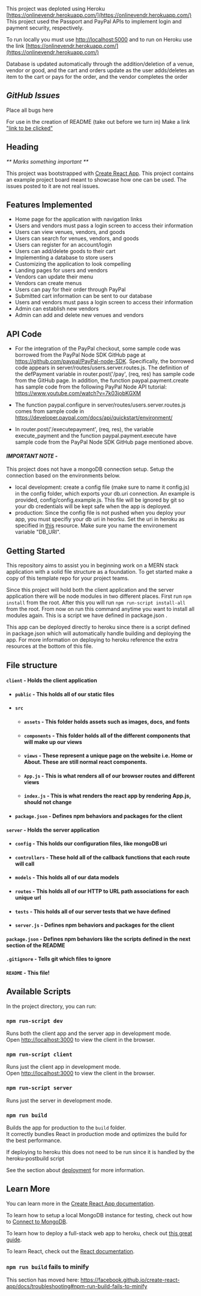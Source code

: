 This project was deploted using Heroku [https://onlinevendr.herokuapp.com/](https://onlinevendr.herokuapp.com/)
This project used the Passport and PayPal APIs to implement login and payment security, respectively.

To run locally you must use [http://localhost:5000](http://localhost:5000) and to run on Heroku use the link [https://onlinevendr.herokuapp.com/](https://onlinevendr.herokuapp.com/)

Database is updated automatically through the addition/deletion of a venue, vendor or good, and the cart and orders update as the user adds/deletes an item to the cart or pays for the order, and the vendor completes the order

## _**GitHub Issues**_
Place all bugs here



For use in the creation of README (take out before we turn in)
Make a link ["link to be clicked"](link)
## Heading 
_** Marks something important **_


This project was bootstrapped with [Create React App](https://github.com/facebook/create-react-app).
This project contains an example project board meant to showcase how one can be used. The issues posted to it are not real issues.

## Features Implemented 
- Home page for the application with navigation links
- Users and vendors must pass a login screen to access their information
- Users can view venues, vendors, and goods
- Users can search for venues, vendors, and goods
- Users can register for an account/login
- Users can add/delete goods to their cart
- Implementing a database to store users
- Customizing the application to look compelling
- Landing pages for users and vendors
- Vendors can update their menu 
- Vendors can create menus
- Users can pay for their order through PayPal
- Submitted cart information can be sent to our database
- Users and vendors must pass a login screen to access their information
- Admin can establish new vendors
- Admin can add and delete new venues and vendors

## API Code
- For the integration of the PayPal checkout, some sample code was borrowed from the PayPal Node SDK GitHub page at https://github.com/paypal/PayPal-node-SDK. Specifically, the borrowed code appears in server/routes/users.server.routes.js. The definition of the defPayment variable in router.post('/pay', (req, res) has sample code from the GitHub page. In addition, the function paypal.payment.create has sample code from the following PayPal Node API tutorial: https://www.youtube.com/watch?v=7k03jobKGXM

- The function paypal.configure in server/routes/users.server.routes.js comes from sample code in https://developer.paypal.com/docs/api/quickstart/environment/

- In router.post('/executepayment', (req, res), the variable execute_payment and the function paypal.payment.execute have sample code from the PayPal Node SDK GitHub page mentioned above.

#### _**IMPORTANT NOTE**_ - 
This project does not have a mongoDB connection setup. Setup the connection based on the environments below.
- local development: create a config file (make sure to name it config.js) in the config folder, which exports your db.uri connection. An example is provided, config/config.example.js. This file will be ignored by git so your db credentials will be kept safe when the app is deployed.
- production: Since the config file is not pushed when you deploy your app, you must specifiy your db uri in heorku. Set the uri in heroku as specified in [this](https://devcenter.heroku.com/articles/config-vars) resource. Make sure you name the environement variable "DB_URI".

## Getting Started
This repository aims to assist you in beginning work on a MERN stack application with a solid file structure as a foundation. To get started make a copy of this template repo for your project teams.

Since this project will hold both the client application and the server application there will be node modules in two different places. First run `npm install` from the root. After this you will run `npm run-script install-all` from the root. From now on run this command anytime you want to install all modules again. This is a script we have defined in package.json .

This app can be deployed directly to heroku since there is a script defined in package.json which will automatically handle building and deploying the app. For more information on deploying to heroku reference the extra resources at the bottom of this file. 

## File structure
#### `client` - Holds the client application
- #### `public` - This holds all of our static files
- #### `src`
    - #### `assets` - This folder holds assets such as images, docs, and fonts
    - #### `components` - This folder holds all of the different components that will make up our views
    - #### `views` - These represent a unique page on the website i.e. Home or About. These are still normal react components.
    - #### `App.js` - This is what renders all of our browser routes and different views
    - #### `index.js` - This is what renders the react app by rendering App.js, should not change
- #### `package.json` - Defines npm behaviors and packages for the client
#### `server` - Holds the server application
- #### `config` - This holds our configuration files, like mongoDB uri
- #### `controllers` - These hold all of the callback functions that each route will call
- #### `models` - This holds all of our data models
- #### `routes` - This holds all of our HTTP to URL path associations for each unique url
- #### `tests` - This holds all of our server tests that we have defined
- #### `server.js` - Defines npm behaviors and packages for the client
#### `package.json` - Defines npm behaviors like the scripts defined in the next section of the README
#### `.gitignore` - Tells git which files to ignore
#### `README` - This file!


## Available Scripts

In the project directory, you can run:

### `npm run-script dev`

Runs both the client app and the server app in development mode.<br>
Open [http://localhost:3000](http://localhost:3000) to view the client in the browser.

### `npm run-script client`

Runs just the client app in development mode.<br>
Open [http://localhost:3000](http://localhost:3000) to view the client in the browser.


### `npm run-script server`

Runs just the server in development mode.<br>


### `npm run build`

Builds the app for production to the `build` folder.<br>
It correctly bundles React in production mode and optimizes the build for the best performance.

If deploying to heroku this does not need to be run since it is handled by the heroku-postbuild script<br>

See the section about [deployment](https://facebook.github.io/create-react-app/docs/deployment) for more information.

## Learn More

You can learn more in the [Create React App documentation](https://facebook.github.io/create-react-app/docs/getting-started).

To learn how to setup a local MongoDB instance for testing, check out how to [Connect to MongoDB](https://docs.mongodb.com/guides/server/drivers/).

To learn how to deploy a full-stack web app to heroku, check out [this great guide](https://daveceddia.com/deploy-react-express-app-heroku/).

To learn React, check out the [React documentation](https://reactjs.org/).

### `npm run build` fails to minify

This section has moved here: https://facebook.github.io/create-react-app/docs/troubleshooting#npm-run-build-fails-to-minify
